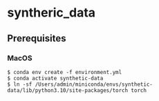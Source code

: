 # syntheric_data

## Prerequisites

### MacOS
```shell
$ conda env create -f environment.yml 
$ conda activate synthetic-data 
$ ln -sf /Users/admin/miniconda/envs/synthetic-data/lib/python3.10/site-packages/torch torch 
```


